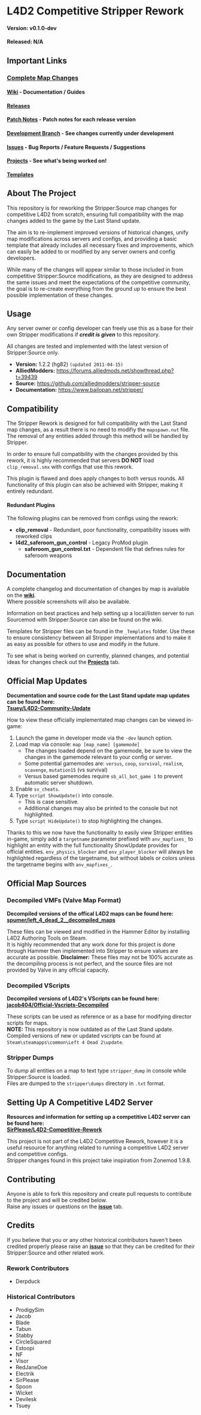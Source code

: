 # L4D2 Competitive Stripper Rework
#### Version: v0.1.0-dev
#### Released: N/A

## Important Links
### [Complete Map Changes](https://github.com/Derpduck/L4D2-Comp-Stripper-Rework/wiki/Map-Changes)
#### [Wiki](https://github.com/Derpduck/L4D2-Comp-Stripper-Rework/wiki) - Documentation / Guides
#### [Releases](https://github.com/Derpduck/L4D2-Comp-Stripper-Rework/releases)
#### [Patch Notes](https://github.com/Derpduck/L4D2-Comp-Stripper-Rework/blob/master/CHANGELOG.md) - Patch notes for each release version
#### [Development Branch](https://github.com/Derpduck/L4D2-Comp-Stripper-Rework/tree/dev) - See changes currently under development
#### [Issues](https://github.com/Derpduck/L4D2-Comp-Stripper-Rework/issues) - Bug Reports / Feature Requests / Suggestions
#### [Projects](https://github.com/Derpduck/L4D2-Comp-Stripper-Rework/projects) - See what's being worked on!
#### [Templates](https://github.com/Derpduck/L4D2-Comp-Stripper-Rework/tree/master/_Templates)

## About The Project
This repository is for reworking the Stripper:Source map changes for competitive L4D2 from scratch, ensuring full compatibility with the map changes added to the game by the Last Stand update.

The aim is to re-implement improved versions of historical changes, unify map modifications across servers and configs, and providing a basic template that already includes all necessary fixes and improvements, which can easily be added to or modified by any server owners and config developers.

While many of the changes will appear similar to those included in from competitive Stripper:Source modifications, as they are designed to address the same issues and meet the expectations of the competitive community, the goal is to re-create everything from the ground up to ensure the best possible implementation of these changes.


## Usage
Any server owner or config developer can freely use this as a base for their own Stripper modifications if _**credit is given**_ to this repository.

All changes are tested and implemented with the latest version of Stripper:Source only.
* **Version:** 1.2.2 (hg82) `(updated 2011-04-15)`
* **AlliedModders:** https://forums.alliedmods.net/showthread.php?t=39439
* **Source:** https://github.com/alliedmodders/stripper-source
* **Documentation:** https://www.bailopan.net/stripper/


## Compatibility
The Stripper Rework is designed for full compatibility with the Last Stand map changes, as a result there is no need to modifiy the `mapspawn.nut` file. The removal of any entities added through this method will be handled by Stripper.

In order to ensure full compatibility with the changes provided by this rework, it is highly recommended that servers **DO NOT** load `clip_removal.smx` with configs that use this rework.

This plugin is flawed and does apply changes to both versus rounds. All functionality of this plugin can also be achieved with Stripper, making it entirely redundant.

#### Redundant Plugins
The following plugins can be removed from configs using the rework:
* **clip_removal** - Redundant, poor functionality, compatibility issues with reworked clips
* **l4d2_saferoom_gun_control** - Legacy ProMod plugin
    * **saferoom_gun_control.txt** - Dependent file that defines rules for saferoom weapons


## Documentation
A complete changelog and documentation of changes by map is available on the **[wiki](https://github.com/Derpduck/L4D2-Comp-Stripper-Rework/wiki)**.\
Where possible screenshots will also be available.

Information on best practices and help setting up a local/listen server to run Sourcemod with Stripper:Source can also be found on the wiki.

Templates for Stripper files can be found in the `_Templates` folder. Use these to ensure consistency between all Stripper implementations and to make it as easy as possible for others to use and modify in the future.

To see what is being worked on currently, planned changes, and potential ideas for changes check out the **[Projects](https://github.com/Derpduck/L4D2-Comp-Stripper-Rework/projects)** tab. 


## Official Map Updates
**Documentation and source code for the Last Stand update map updates can be found here:**\
**[Tsuey/L4D2-Community-Update](https://github.com/Tsuey/L4D2-Community-Update)**

How to view these officially implementated map changes can be viewed in-game:
1. Launch the game in developer mode via the `-dev` launch option.
2. Load map via console: `map [map_name] [gamemode]`
    * The changes loaded depend on the gamemode, be sure to view the changes in the gamemode relevant to your config or server.
    * Some potential gamemodes are: `versus`, `coop`, `survival`, `realism`, `scavenge`, `mutation15` (vs survival)
    * Versus based gamemodes require `sb_all_bot_game 1` to prevent automatic server shutdown.
3. Enable `sv_cheats`.
4. Type `script ShowUpdate()` into console.
    * This is case sensitive.
    * Additional changes may also be printed to the console but not highlighted.
4. Type `script HideUpdate()` to stop highlighting the changes.

Thanks to this we now have the functionality to easily view Stripper entities in-game, simply add a `targetname` parameter prefixed with `anv_mapfixes_` to highlight an entity with the full functionality ShowUpdate provides for official entities. `env_physics_blocker` and `env_player_blocker` will always be highlighted regardless of the targetname, but without labels or colors unless the targetname begins with `anv_mapfixes_`.

## Official Map Sources
### Decompiled VMFs (Valve Map Format)
**Decompiled versions of the offical L4D2 maps can be found here:**\
**[spumer/left_4_dead_2__decompiled_maps](https://github.com/spumer/left_4_dead_2__decompiled_maps)**

These files can be viewed and modified in the Hammer Editor by installing L4D2 Authoring Tools on Steam.\
It is highly recommended that any work done for this project is done through Hammer then implemented into Stripper to ensure values are accurate as possible.
**Disclaimer:** These files may not be 100% accurate as the decompiling process is not perfect, and the source files are not provided by Valve in any official capacity.

### Decompiled VScripts
**Decompiled versions of L4D2's VScripts can be found here:**\
**[jacob404/Official-Vscripts-Decompiled](https://github.com/jacob404/Official-Vscripts-Decompiled)**

These scripts can be used as reference or as a base for modifying director scripts for maps.\
**NOTE:** This repository is now outdated as of the Last Stand update.\
Compiled versions of new or updated vscripts can be found at `Steam\steamapps\common\Left 4 Dead 2\update`.

### Stripper Dumps
To dump all entities on a map to text type `stripper_dump` in console while Stripper:Source is loaded.\
Files are dumped to the `stripper\dumps` directory in `.txt` format.

## Setting Up A Competitive L4D2 Server
**Resources and information for setting up a competitive L4D2 server can be found here:**\
**[SirPlease/L4D2-Competitive-Rework](https://github.com/SirPlease/L4D2-Competitive-Rework)**

This project is not part of the L4D2 Competitive Rework, however it is a useful resource for anything related to running a competitive L4D2 server and competitive configs.\
Stripper changes found in this project take inspiration from Zonemod 1.9.8.


## Contributing
Anyone is able to fork this repository and create pull requests to contribute to the project and will be credited below.\
Raise any issues or questions on the **[issue](https://github.com/Derpduck/L4D2-Comp-Stripper-Rework/issues)** tab.


## Credits
If you believe that you or any other historical contributors haven't been credited properly please raise an **[issue](https://github.com/Derpduck/L4D2-Comp-Stripper-Rework/issues)** so that they can be credited for their Stripper:Source and other related work.

### Rework Contributors
* Derpduck

### Historical Contributors
* ProdigySim
* Jacob
* Blade
* Tabun
* Stabby
* CircleSquared
* Estoopi
* NF
* Visor
* RedJaneDoe
* Electrik
* SirPlease
* Spoon
* Wicket
* Devilesk
* Tsuey
